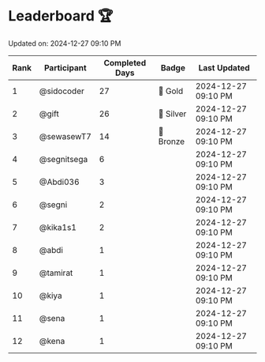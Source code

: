 # Leaderboard 🏆

Updated on: 2024-12-27 09:10 PM

| Rank | Participant       | Completed Days | Badge      | Last Updated         |
|------|-------------------|----------------|------------|----------------------|
| 1    | @sidocoder        | 27             | 🏅 Gold     | 2024-12-27 09:10 PM |
| 2    | @gift             | 26             | 🥈 Silver   | 2024-12-27 09:10 PM |
| 3    | @sewasewT7        | 14             | 🥉 Bronze   | 2024-12-27 09:10 PM |
| 4    | @segnitsega       | 6              |            | 2024-12-27 09:10 PM |
| 5    | @Abdi036          | 3              |            | 2024-12-27 09:10 PM |
| 6    | @segni            | 2              |            | 2024-12-27 09:10 PM |
| 7    | @kika1s1          | 2              |            | 2024-12-27 09:10 PM |
| 8    | @abdi             | 1              |            | 2024-12-27 09:10 PM |
| 9    | @tamirat          | 1              |            | 2024-12-27 09:10 PM |
| 10   | @kiya             | 1              |            | 2024-12-27 09:10 PM |
| 11   | @sena             | 1              |            | 2024-12-27 09:10 PM |
| 12   | @kena             | 1              |            | 2024-12-27 09:10 PM |
